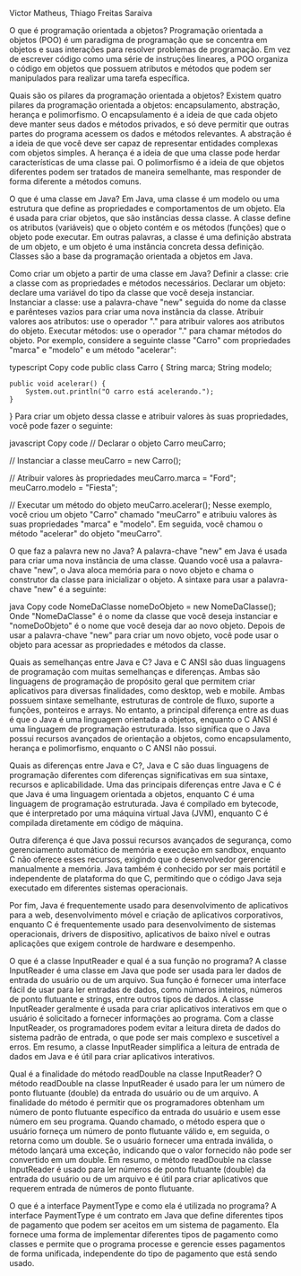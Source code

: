 Victor Matheus, Thiago Freitas Saraiva

O que é programação orientada a objetos?
Programação orientada a objetos (POO) é um paradigma de programação que se concentra em objetos e suas interações para resolver problemas de programação. Em vez de escrever código como uma série de instruções lineares, a POO organiza o código em objetos que possuem atributos e métodos que podem ser manipulados para realizar uma tarefa específica.

Quais são os pilares da programação orientada a objetos?
Existem quatro pilares da programação orientada a objetos: encapsulamento, abstração, herança e polimorfismo. O encapsulamento é a ideia de que cada objeto deve manter seus dados e métodos privados, e só deve permitir que outras partes do programa acessem os dados e métodos relevantes. A abstração é a ideia de que você deve ser capaz de representar entidades complexas com objetos simples. A herança é a ideia de que uma classe pode herdar características de uma classe pai. O polimorfismo é a ideia de que objetos diferentes podem ser tratados de maneira semelhante, mas responder de forma diferente a métodos comuns.

O que é uma classe em Java?
Em Java, uma classe é um modelo ou uma estrutura que define as propriedades e comportamentos de um objeto. Ela é usada para criar objetos, que são instâncias dessa classe. A classe define os atributos (variáveis) que o objeto contém e os métodos (funções) que o objeto pode executar. Em outras palavras, a classe é uma definição abstrata de um objeto, e um objeto é uma instância concreta dessa definição. Classes são a base da programação orientada a objetos em Java.

Como criar um objeto a partir de uma classe em Java?
Definir a classe: crie a classe com as propriedades e métodos necessários.
Declarar um objeto: declare uma variável do tipo da classe que você deseja instanciar.
Instanciar a classe: use a palavra-chave "new" seguida do nome da classe e parênteses vazios para criar uma nova instância da classe.
Atribuir valores aos atributos: use o operador "." para atribuir valores aos atributos do objeto.
Executar métodos: use o operador "." para chamar métodos do objeto.
Por exemplo, considere a seguinte classe "Carro" com propriedades "marca" e "modelo" e um método "acelerar":

typescript
Copy code
public class Carro {
    String marca;
    String modelo;
    
    public void acelerar() {
        System.out.println("O carro está acelerando.");
    }
}
Para criar um objeto dessa classe e atribuir valores às suas propriedades, você pode fazer o seguinte:

javascript
Copy code
// Declarar o objeto
Carro meuCarro;

// Instanciar a classe
meuCarro = new Carro();

// Atribuir valores às propriedades
meuCarro.marca = "Ford";
meuCarro.modelo = "Fiesta";

// Executar um método do objeto
meuCarro.acelerar();
Nesse exemplo, você criou um objeto "Carro" chamado "meuCarro" e atribuiu valores às suas propriedades "marca" e "modelo". Em seguida, você chamou o método "acelerar" do objeto "meuCarro".

O que faz a palavra new no Java?
A palavra-chave "new" em Java é usada para criar uma nova instância de uma classe. Quando você usa a palavra-chave "new", o Java aloca memória para o novo objeto e chama o construtor da classe para inicializar o objeto. A sintaxe para usar a palavra-chave "new" é a seguinte:

java
Copy code
NomeDaClasse nomeDoObjeto = new NomeDaClasse();
Onde "NomeDaClasse" é o nome da classe que você deseja instanciar e "nomeDoObjeto" é o nome que você deseja dar ao novo objeto. Depois de usar a palavra-chave "new" para criar um novo objeto, você pode usar o objeto para acessar as propriedades e métodos da classe.

Quais as semelhanças entre Java e C?
Java e C ANSI são duas linguagens de programação com muitas semelhanças e diferenças. Ambas são linguagens de programação de propósito geral que permitem criar aplicativos para diversas finalidades, como desktop, web e mobile. Ambas possuem sintaxe semelhante, estruturas de controle de fluxo, suporte a funções, ponteiros e arrays. No entanto, a principal diferença entre as duas é que o Java é uma linguagem orientada a objetos, enquanto o C ANSI é uma linguagem de programação estruturada. Isso significa que o Java possui recursos avançados de orientação a objetos, como encapsulamento, herança e polimorfismo, enquanto o C ANSI não possui. 

Quais as diferenças entre Java e C?,
Java e C são duas linguagens de programação diferentes com diferenças significativas em sua sintaxe, recursos e aplicabilidade. Uma das principais diferenças entre Java e C é que Java é uma linguagem orientada a objetos, enquanto C é uma linguagem de programação estruturada. Java é compilado em bytecode, que é interpretado por uma máquina virtual Java (JVM), enquanto C é compilada diretamente em código de máquina.

Outra diferença é que Java possui recursos avançados de segurança, como gerenciamento automático de memória e execução em sandbox, enquanto C não oferece esses recursos, exigindo que o desenvolvedor gerencie manualmente a memória. Java também é conhecido por ser mais portátil e independente de plataforma do que C, permitindo que o código Java seja executado em diferentes sistemas operacionais.

Por fim, Java é frequentemente usado para desenvolvimento de aplicativos para a web, desenvolvimento móvel e criação de aplicativos corporativos, enquanto C é frequentemente usado para desenvolvimento de sistemas operacionais, drivers de dispositivo, aplicativos de baixo nível e outras aplicações que exigem controle de hardware e desempenho.

O que é a classe InputReader e qual é a sua função no programa?
A classe InputReader é uma classe em Java que pode ser usada para ler dados de entrada do usuário ou de um arquivo. Sua função é fornecer uma interface fácil de usar para ler entradas de dados, como números inteiros, números de ponto flutuante e strings, entre outros tipos de dados. A classe InputReader geralmente é usada para criar aplicativos interativos em que o usuário é solicitado a fornecer informações ao programa. Com a classe InputReader, os programadores podem evitar a leitura direta de dados do sistema padrão de entrada, o que pode ser mais complexo e suscetível a erros. Em resumo, a classe InputReader simplifica a leitura de entrada de dados em Java e é útil para criar aplicativos interativos.

Qual é a finalidade do método readDouble na classe InputReader?
O método readDouble na classe InputReader é usado para ler um número de ponto flutuante (double) da entrada do usuário ou de um arquivo. A finalidade do método é permitir que os programadores obtenham um número de ponto flutuante específico da entrada do usuário e usem esse número em seu programa. Quando chamado, o método espera que o usuário forneça um número de ponto flutuante válido e, em seguida, o retorna como um double. Se o usuário fornecer uma entrada inválida, o método lançará uma exceção, indicando que o valor fornecido não pode ser convertido em um double. Em resumo, o método readDouble na classe InputReader é usado para ler números de ponto flutuante (double) da entrada do usuário ou de um arquivo e é útil para criar aplicativos que requerem entrada de números de ponto flutuante.

O que é a interface PaymentType e como ela é utilizada no programa?
A interface PaymentType é um contrato em Java que define diferentes tipos de pagamento que podem ser aceitos em um sistema de pagamento. Ela fornece uma forma de implementar diferentes tipos de pagamento como classes e permite que o programa processe e gerencie esses pagamentos de forma unificada, independente do tipo de pagamento que está sendo usado.


